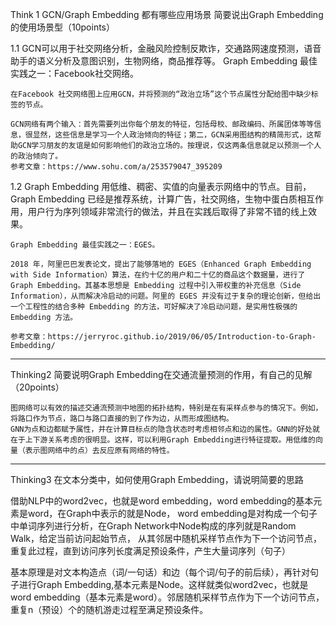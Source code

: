 Think 1 GCN/Graph Embedding 都有哪些应用场景
简要说出Graph Embedding的使用场景型（10points）

1.1 GCN可以用于社交网络分析，金融风险控制反欺诈，交通路网速度预测，语音助手的语义分析及意图识别，生物网络，商品推荐等。
    Graph Embedding 最佳实践之一：Facebook社交网络。

    在Facebook 社交网络图上应用GCN，并将预测的“政治立场”这个节点属性分配给图中缺少标签的节点。

    GCN网络有两个输入：首先需要列出你每个朋友的特征，包括母校、邮政编码、所属团体等等信息，很显然，这些信息是学习一个人政治倾向的特征；第二，GCN采用图结构的精简形式，这帮助GCN学习朋友的友谊是如何影响他们的政治立场的。按理说，仅这两条信息就足以预测一个人的政治倾向了。
    参考文章：https://www.sohu.com/a/253579047_395209


1.2 Graph Embedding 用低维、稠密、实值的向量表示网络中的节点。目前，Graph Embedding 已经是推荐系统，计算广告，社交网络，生物中蛋白质相互作用，用户行为序列领域非常流行的做法，并且在实践后取得了非常不错的线上效果。
    
    Graph Embedding 最佳实践之一：EGES。

    2018 年，阿里巴巴发表论文，提出了能够落地的 EGES（Enhanced Graph Embedding with Side Information）算法，在约十亿的用户和二十亿的商品这个数据量，进行了 Graph Embedding。其基本思想是 Embedding 过程中引入带权重的补充信息（Side Information），从而解决冷启动的问题。阿里的 EGES 并没有过于复杂的理论创新，但给出一个工程性的结合多种 Embedding 的方法，可好解决了冷启动问题，是实用性极强的 Embedding 方法。
    
    参考文章：https://jerryroc.github.io/2019/06/05/Introduction-to-Graph-Embedding/





----------------------------------------------------------------------------------------------------------
Thinking2 简要说明Graph Embedding在交通流量预测的作用，有自己的见解（20points）


    图网络可以有效的描述交通流预测中地图的拓扑结构，特别是在有采样点参与的情况下。例如，将路口作为节点，路口与路口直接的到了作为边，从而形成图结构。
    GNN为点和边都赋予属性，并在计算目标点的隐含状态时考虑相邻点和边的属性。GNN的好处就在于上下游关系考虑的很明显。这样，可以利用Graph Embedding进行特征提取。用低维的向量（表示图网络中的点）去反应原有网络的特性。


----------------------------------------------------------------------------------------------------------
Thinking3 在文本分类中，如何使用Graph Embedding，请说明简要的思路

借助NLP中的word2vec，也就是word embedding，word embedding的基本元素是word，在Graph中表示的就是Node，
word embedding是对构成一个句子中单词序列进行分析，在Graph Network中Node构成的序列就是Random Walk，给定当前访问起始节点，
从其邻居中随机采样节点作为下一个访问节点，重复此过程，直到访问序列长度满足预设条件，产生大量词序列（句子）


基本原理是对文本构造点（词/一句话）和边（每个词/句子的前后续），再针对句子进行Graph Embedding,基本元素是Node。这样就类似word2vec，也就是word embedding（基本元素是word）。邻居随机采样节点作为下一个访问节点，重复n（预设）个的随机游走过程至满足预设条件。

